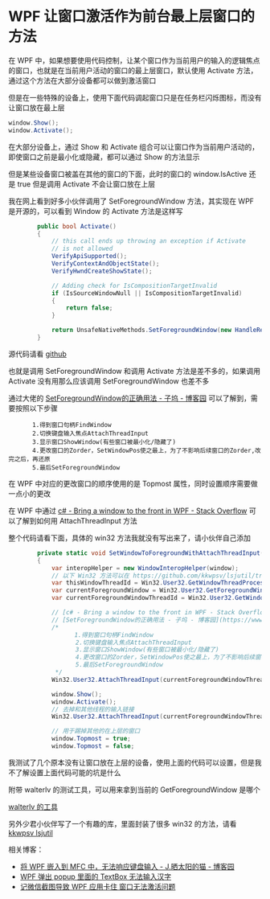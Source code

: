 # WPF 让窗口激活作为前台最上层窗口的方法

在 WPF 中，如果想要使用代码控制，让某个窗口作为当前用户的输入的逻辑焦点的窗口，也就是在当前用户活动的窗口的最上层窗口，默认使用 Activate 方法，通过这个方法在大部分设备都可以做到激活窗口

<!--more-->
<!-- CreateTime:4/21/2020 2:15:04 PM -->

但是在一些特殊的设备上，使用下面代码调起窗口只是在任务栏闪烁图标，而没有让窗口放在最上层

```csharp
window.Show();
window.Activate();
```

在大部分设备上，通过 Show 和 Activate 组合可以让窗口作为当前用户活动的，即使窗口之前是最小化或隐藏，都可以通过 Show 的方法显示

但是某些设备窗口被盖在其他的窗口的下面，此时的窗口的 window.IsActive 还是 true 但是调用 Activate 不会让窗口放在上层

我在网上看到好多小伙伴调用了 SetForegroundWindow 方法，其实现在 WPF 是开源的，可以看到 Window 的 Activate 方法是这样写

```csharp
        public bool Activate()
        {
            // this call ends up throwing an exception if Activate
            // is not allowed
            VerifyApiSupported();
            VerifyContextAndObjectState();
            VerifyHwndCreateShowState();

            // Adding check for IsCompositionTargetInvalid
            if (IsSourceWindowNull || IsCompositionTargetInvalid)
            {
                return false;
            }

            return UnsafeNativeMethods.SetForegroundWindow(new HandleRef(null, CriticalHandle));
        }
```

源代码请看 [github](https://github.com/dotnet/wpf/blob/d3b4fa3b42e245701bf215794ebf763281cd81a5/src/Microsoft.DotNet.Wpf/src/PresentationFramework/System/Windows/Window.cs#L501-L516)

也就是调用 SetForegroundWindow 和调用 Activate 方法是差不多的，如果调用 Activate 没有用那么应该调用 SetForegroundWindow 也差不多

通过大佬的 [SetForegroundWindow的正确用法 - 子坞 - 博客园](https://www.cnblogs.com/ziwuge/archive/2012/01/06/2315342.html ) 可以了解到，需要按照以下步骤

```
　　　　1.得到窗口句柄FindWindow 
　　　　2.切换键盘输入焦点AttachThreadInput 
　　　　3.显示窗口ShowWindow(有些窗口被最小化/隐藏了) 
　　　　4.更改窗口的Zorder，SetWindowPos使之最上，为了不影响后续窗口的Zorder,改完之后，再还原 
　　　　5.最后SetForegroundWindow 
```

在 WPF 中对应的更改窗口的顺序使用的是 Topmost 属性，同时设置顺序需要做一点小的更改

在 WPF 中通过 [c# - Bring a window to the front in WPF - Stack Overflow](https://stackoverflow.com/questions/257587/bring-a-window-to-the-front-in-wpf ) 可以了解到如何用 AttachThreadInput 方法

整个代码请看下面，具体的 win32 方法我就没有写出来了，请小伙伴自己添加

```csharp
        private static void SetWindowToForegroundWithAttachThreadInput(Window window)
        {
            var interopHelper = new WindowInteropHelper(window);
            // 以下 Win32 方法可以在 https://github.com/kkwpsv/lsjutil/tree/master/Src/Lsj.Util.Win32 找到
            var thisWindowThreadId = Win32.User32.GetWindowThreadProcessId(interopHelper.Handle, IntPtr.Zero);
            var currentForegroundWindow = Win32.User32.GetForegroundWindow();
            var currentForegroundWindowThreadId = Win32.User32.GetWindowThreadProcessId(currentForegroundWindow, IntPtr.Zero);

            // [c# - Bring a window to the front in WPF - Stack Overflow](https://stackoverflow.com/questions/257587/bring-a-window-to-the-front-in-wpf )
            // [SetForegroundWindow的正确用法 - 子坞 - 博客园](https://www.cnblogs.com/ziwuge/archive/2012/01/06/2315342.html )
            /*
               　　1.得到窗口句柄FindWindow 
            　　　　2.切换键盘输入焦点AttachThreadInput 
            　　　　3.显示窗口ShowWindow(有些窗口被最小化/隐藏了) 
            　　　　4.更改窗口的Zorder，SetWindowPos使之最上，为了不影响后续窗口的Zorder,改完之后，再还原 
            　　　　5.最后SetForegroundWindow 
             */
            Win32.User32.AttachThreadInput(currentForegroundWindowThreadId, thisWindowThreadId, true);

            window.Show();
            window.Activate();
            // 去掉和其他线程的输入链接
            Win32.User32.AttachThreadInput(currentForegroundWindowThreadId, thisWindowThreadId, false);

            // 用于踢掉其他的在上层的窗口
            window.Topmost = true;
            window.Topmost = false;

```

我测试了几个原本没有让窗口放在上层的设备，使用上面的代码可以设置，但是我不了解设置上面代码可能的坑是什么

附带 walterlv 的测试工具，可以用来拿到当前的 GetForegroundWindow 是哪个

[walterlv 的工具](https://github.com/walterlv/walterlv.demo/blob/master/Walterlv.Demo.WindowX/Walterlv.Demo.WindowX/Program.cs)

另外少君小伙伴写了一个有趣的库，里面封装了很多 win32 的方法，请看 [kkwpsv lsjutil](https://github.com/kkwpsv/lsjutil/tree/master/Src/Lsj.Util.Win32 )

相关博客： 

- [将 WPF 嵌入到 MFC 中，无法响应键盘输入 - J.晒太阳的猫 - 博客园](https://www.cnblogs.com/jasongrass/p/18555472 )
- [WPF 弹出 popup 里面的 TextBox 无法输入汉字](https://blog.lindexi.com/post/WPF-%E5%BC%B9%E5%87%BA-popup-%E9%87%8C%E9%9D%A2%E7%9A%84-TextBox-%E6%97%A0%E6%B3%95%E8%BE%93%E5%85%A5%E6%B1%89%E5%AD%97.html )
- [记微信截图导致 WPF 应用卡住 窗口无法激活问题](https://blog.lindexi.com/post/%E8%AE%B0%E5%BE%AE%E4%BF%A1%E6%88%AA%E5%9B%BE%E5%AF%BC%E8%87%B4-WPF-%E5%BA%94%E7%94%A8%E5%8D%A1%E4%BD%8F-%E7%AA%97%E5%8F%A3%E6%97%A0%E6%B3%95%E6%BF%80%E6%B4%BB%E9%97%AE%E9%A2%98.html )
